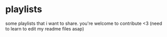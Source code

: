 # playlists

some playlists that i want to share. you're welcome to contribute <3 (need to learn to edit my readme files asap)


